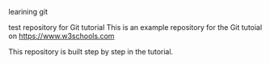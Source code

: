 learining git

test repository for Git tutorial
This is an example repository for the Git tutoial on https://www.w3schools.com

This repository is built step by step in the tutorial.

